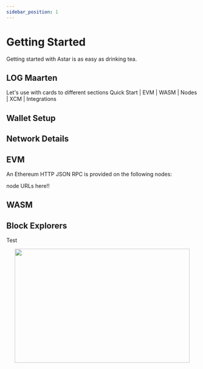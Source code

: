 ```yaml
---
sidebar_position: 1
---
```


# Getting Started

Getting started with Astar is as easy as drinking tea.

## LOG Maarten

Let's use with cards to different sections
Quick Start | EVM | WASM | Nodes | XCM | Integrations

## Wallet Setup

## Network Details

## EVM

An Ethereum HTTP JSON RPC is provided on the following nodes:

node URLs here!!

## WASM

## Block Explorers

Test
<p align="center">
  <img width="460" height="300" src="https://i.imgur.com/rALI50E.png">
</p>
